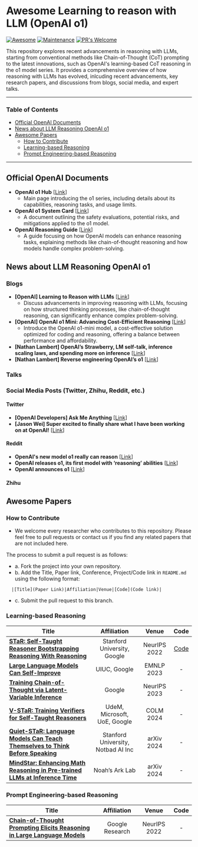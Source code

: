 # Awesome Learning to reason with LLM (OpenAI o1)

[![Awesome](https://awesome.re/badge.svg)](https://awesome.re)
[![Maintenance](https://img.shields.io/badge/Maintained%3F-yes-green.svg)](https://GitHub.com/Naereen/StrapDown.js/graphs/commit-activity) 
[![PR's Welcome](https://img.shields.io/badge/PRs-welcome-brightgreen.svg?style=flat)](http://makeapullrequest.com)

This repository explores recent advancements in reasoning with LLMs, starting from conventional methods like Chain-of-Thought (CoT) prompting to the latest innovations, such as OpenAI's learning-based CoT reasoning in the o1 model series. It provides a comprehensive overview of how reasoning with LLMs has evolved, inlcuding recent advancements, key research papers, and discussions from blogs, social media, and expert talks. 

---
### Table of Contents 
- [Official OpenAI Documents](#official-openai-documents)
- [News about LLM Reasoning OpenAI o1](#news-about-llm-reasoning-openai-o1)
- [Awesome Papers](#awesome-papers)
  - [How to Contribute](#how-to-contribute)
  - [Learning-based Reasoning](#learning-based-reasoning)
  - [Prompt Engineering-based Reasoning](#prompt-engineering-based-reasoning)
---

## Official OpenAI Documents

- **OpenAI o1 Hub** [[Link](https://openai.com/o1/)]
  - Main page introducing the o1 series, including details about its capabilities, reasoning tasks, and usage limits.
- **OpenAI o1 System Card** [[Link](https://assets.ctfassets.net/kftzwdyauwt9/67qJD51Aur3eIc96iOfeOP/71551c3d223cd97e591aa89567306912/o1_system_card.pdf)]
  - A document outlining the safety evaluations, potential risks, and mitigations applied to the o1 model​.
- **OpenAI Reasoning Guide** [[Link](https://platform.openai.com/docs/guides/reasoning)]
  - A guide focusing on how OpenAI models can enhance reasoning tasks, explaining methods like chain-of-thought reasoning and how models handle complex problem-solving.

## News about LLM Reasoning OpenAI o1

### Blogs

- **[OpenAI] Learning to Reason with LLMs** [[Link](https://openai.com/index/learning-to-reason-with-llms/)]
  - Discuss advancements in improving reasoning with LLMs, focusing on how structured thinking processes, like chain-of-thought reasoning, can significantly enhance complex problem-solving.
- **[OpenAI] OpenAI o1 Mini: Advancing Cost-Efficient Reasoning** [[Link](https://openai.com/index/openai-o1-mini-advancing-cost-efficient-reasoning/)]
  - Introduce the OpenAI o1-mini model, a cost-effective solution optimized for coding and reasoning, offering a balance between performance and affordability.
- **[Nathan Lambert] OpenAI’s Strawberry, LM self-talk, inference scaling laws, and spending more on inference** [[Link](https://www.interconnects.ai/p/openai-strawberry-and-inference-scaling-laws)]
- **[Nathan Lambert] Reverse engineering OpenAI’s o1** [[Link](https://substack.com/@natolambert/p-148935394)]

### Talks

### Social Media Posts (Twitter, Zhihu, Reddit, etc.)

#### Twitter

- **[OpenAI Developers] Ask Me Anything** [[Link](https://x.com/OpenAIDevs/status/1834608585151594537)]
- **[Jason Wei] Super excited to finally share what I have been working on at OpenAI!** [[Link](https://x.com/_jasonwei/status/1834278706522849788)]

#### Reddit

- **OpenAI's new model o1 really can reason** [[Link](https://www.reddit.com/r/ChatGPT/comments/1ffa5bb/openais_new_model_o1_really_can_reason_wow/)]
- **OpenAI releases o1, its first model with ‘reasoning’ abilities** [[Link](https://www.reddit.com/r/technology/comments/1ff8mey/openai_releases_o1_its_first_model_with_reasoning/)]
- **OpenAI announces o1** [[Link](https://www.reddit.com/r/singularity/comments/1ff7mod/openai_announces_o1/)]

#### Zhihu


## Awesome Papers

### How to Contribute
* We welcome every researcher who contributes to this repository. Please feel free to pull requests or contact us if you find any related papers that are not included here.

The process to submit a pull request is as follows:
- a. Fork the project into your own repository.
- b. Add the Title, Paper link, Conference, Project/Code link in `README.md` using the following format:
```
  |[Title](Paper Link)|Affiliation|Venue|[Code](Code link)|
```
- c. Submit the pull request to this branch.

### Learning-based Reasoning

| Title                                             |Affiliation | Venue | Code |                                  
|---------------------------------------------------|:----------:|:-----:|:----:|
|[**STaR: Self-Taught Reasoner Bootstrapping Reasoning With Reasoning**](https://arxiv.org/pdf/2203.14465)|Stanford University, Google|NeurIPS 2022|[Code](https://www.catalyzex.com/paper/star-bootstrapping-reasoning-with-reasoning/code)|
|[**Large Language Models Can Self-Improve**](https://aclanthology.org/2023.emnlp-main.67/)|UIUC, Google|EMNLP 2023|-|
|[**Training Chain-of-Thought via Latent-Variable Inference**](https://arxiv.org/abs/2312.02179)|Google|NeurIPS 2023|-|
|[**V-STaR: Training Verifiers for Self-Taught Reasoners**](https://arxiv.org/pdf/2402.06457)|UdeM, Microsoft, UoE, Google|COLM 2024|-|
|[**Quiet-STaR: Language Models Can Teach Themselves to Think Before Speaking**](https://arxiv.org/pdf/2403.09629)|Stanford University, Notbad AI Inc|arXiv 2024|-|
|[**MindStar: Enhancing Math Reasoning in Pre-trained LLMs at Inference Time**](https://arxiv.org/pdf/2405.16265)|Noah’s Ark Lab|arXiv 2024|-|





### Prompt Engineering-based Reasoning
| Title                                             |  Affiliation | Venue |Code |                                  
|---------------------------------------------------|:------------:|:-----:|:---:|
|[**Chain-of-Thought Prompting Elicits Reasoning in Large Language Models**](https://arxiv.org/abs/2201.11903)|Google Research|NeurIPS 2022|-|

